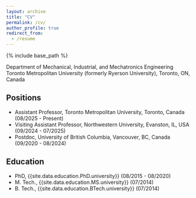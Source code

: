 ```yaml
---
layout: archive
title: "CV"
permalink: /cv/
author_profile: true
redirect_from:
  - /resume
---
```


{% include base_path %}

Department of Mechanical, Industrial, and Mechatronics Engineering <br>
Toronto Metropolitan University (formerly Ryerson University), Toronto, ON, Canada

## Positions

* Assistant Professor, Toronto Metropolitan University, Toronto, Canada (08/2025 - Present)
* Visiting Assistant Professor, Northwestern University, Evanston, IL, USA (09/2024 - 07/2025)
* Postdoc, University of British Columbia, Vancouver, BC, Canada (09/2020 - 08/2024)

## Education

* PhD, {{site.data.education.PhD.university}} (08/2015 - 08/2020)
* M. Tech., {{site.data.education.MS.university}} (07/2014)
* B. Tech., {{site.data.education.BTech.university}} (07/2014)
 
